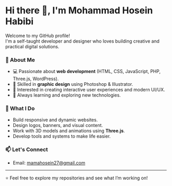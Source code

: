 # Hi there 👋, I'm Mohammad Hosein Habibi
Welcome to my GitHub profile!  
I'm a self-taught developer and designer who loves building creative and practical digital solutions.  

### 🚀 About Me
- 💻 Passionate about **web development** (HTML, CSS, JavaScript, PHP, Three.js, WordPress).  
- 🎨 Skilled in **graphic design** using Photoshop & Illustrator.  
- 📱 Interested in creating interactive user experiences and modern UI/UX.  
- 🌱 Always learning and exploring new technologies.  

### 🔧 What I Do
- Build responsive and dynamic websites.  
- Design logos, banners, and visual content.  
- Work with 3D models and animations using **Three.js**.  
- Develop tools and systems to make life easier.  

### 📫 Let's Connect
- Email: mamahosein27@gmail.com    

---

⭐ Feel free to explore my repositories and see what I’m working on!  
